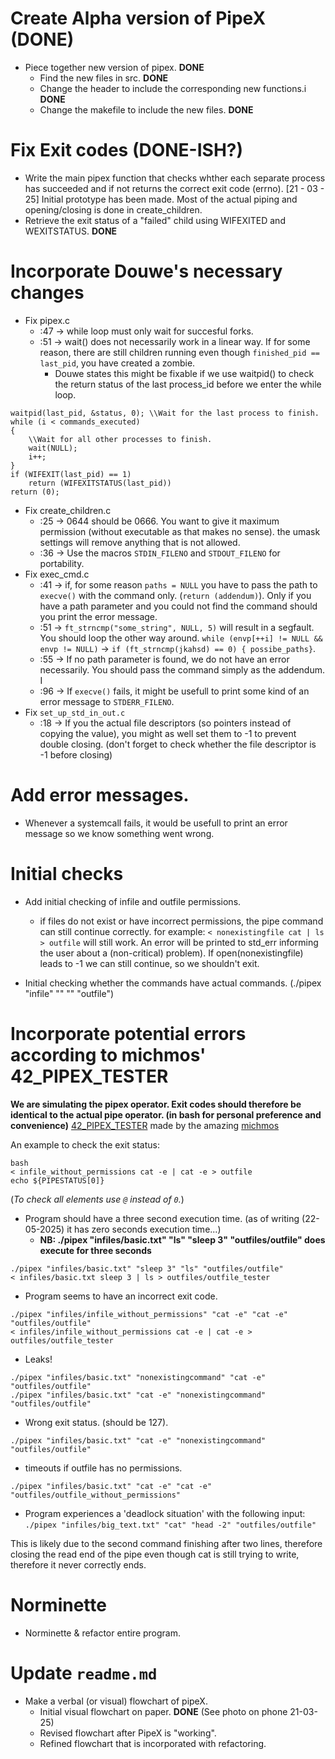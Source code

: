 # Create Alpha version of PipeX (DONE)
- Piece together new version of pipex. **DONE**
	- Find the new files in src. **DONE**
	- Change the header to include the corresponding new functions.i **DONE**
	- Change the makefile to include the new files. **DONE**

# Fix Exit codes (DONE-ISH?)
- Write the main pipex function that checks whther each separate process has succeeded and if not returns the correct exit code (errno).
	[21 - 03 - 25] Initial prototype has been made. Most of the actual piping and opening/closing is done in create\_children.
- Retrieve the exit status of a "failed" child using WIFEXITED and WEXITSTATUS. **DONE**

# Incorporate Douwe's necessary changes
- Fix pipex.c
	- :47 -> while loop must only wait for succesful forks. 
	- :51 -> wait() does not necessarily work in a linear way. If for some reason, there are still children running even though `finished_pid == last_pid`, you have created a zombie.
		- Douwe states this might be fixable if we use waitpid() to check the return status of the last process_id before we enter the while loop.
```
waitpid(last_pid, &status, 0); \\Wait for the last process to finish.
while (i < commands_executed)
{
	\\Wait for all other processes to finish.
	wait(NULL);
	i++;
}
if (WIFEXIT(last_pid) == 1)
	return (WIFEXITSTATUS(last_pid))
return (0);
```
- Fix create\_children.c
	- :25 -> 0644 should be 0666. You want to give it maximum permission (without executable as that makes no sense). the umask settings will remove anything that is not allowed.
	- :36 -> Use the macros `STDIN_FILENO` and `STDOUT_FILENO` for portability.
- Fix exec\_cmd.c
	- :41 -> if, for some reason `paths = NULL` you have to pass the path to `execve()` with the command only. (`return (addendum)`). Only if you have a path parameter and you could not find the command should you print the error message.
	- :51 -> `ft_strncmp("some_string", NULL, 5)` will result in a segfault. You should loop the other way around. `while (envp[++i] != NULL && envp != NULL)` -> `if (ft_strncmp(jkahsd) == 0) { possibe_paths}`.
	- :55 -> If no path parameter is found, we do not have an error necessarily. You should pass the command simply as the addendum. I
	- :96 -> If `execve()` fails, it might be usefull to print some kind of an error message to `STDERR_FILENO`.
- Fix `set_up_std_in_out.c`
	- :18 -> If you the actual file descriptors (so pointers instead of copying the value), you might as well set them to -1 to prevent double closing. (don't forget to check whether the file descriptor is -1 before closing)

# Add error messages.
- Whenever a systemcall fails, it would be usefull to print an error message so we know something went wrong.
# Initial checks
- Add initial checking of infile and outfile permissions.
	- if files do not exist or have incorrect permissions, the pipe command can still continue correctly.
		for example: `< nonexistingfile cat | ls > outfile` will still work. An error will be printed to std\_err informing the user about a (non-critical) problem). If open(nonexistingfile) leads to -1 we can still continue, so we shouldn't exit.

- Initial checking whether the commands have actual commands. (./pipex "infile" "" "" "outfile")

# Incorporate potential errors according to michmos' 42\_PIPEX\_TESTER
**We are simulating the pipex operator. Exit codes should therefore be identical to the actual pipe operator. (in bash for personal preference and convenience)**
[42\_PIPEX\_TESTER](https://github.com/michmos/42_pipex_tester) made by the amazing [michmos](https://github.com/michmos)

An example to check the exit status:
```
bash 
< infile_without_permissions cat -e | cat -e > outfile
echo ${PIPESTATUS[0]}
```
(*To check all elements use `@` instead of `0`.*)

- Program should have a three second execution time. (as of writing (22-05-2025) it has zero seconds execution time...)
	- **NB: ./pipex "infiles/basic.txt" "ls" "sleep 3" "outfiles/outfile" does execute for three seconds** 
```
./pipex "infiles/basic.txt" "sleep 3" "ls" "outfiles/outfile" 
< infiles/basic.txt sleep 3 | ls > outfiles/outfile_tester
```
- Program seems to have an incorrect exit code.
```
./pipex "infiles/infile_without_permissions" "cat -e" "cat -e" "outfiles/outfile"
< infiles/infile_without_permissions cat -e | cat -e > outfiles/outfile_tester
```
- Leaks!
```
./pipex "infiles/basic.txt" "nonexistingcommand" "cat -e" "outfiles/outfile"
./pipex "infiles/basic.txt" "cat -e" "nonexistingcommand" "outfiles/outfile" 
```
- Wrong exit status. (should be 127).
```
./pipex "infiles/basic.txt" "cat -e" "nonexistingcommand" "outfiles/outfile"
```
- timeouts if outfile has no permissions.
```
./pipex "infiles/basic.txt" "cat -e" "cat -e" "outfiles/outfile_without_permissions"
```
- Program experiences a 'deadlock situation' with the following input:
`./pipex "infiles/big_text.txt" "cat" "head -2" "outfiles/outfile"`

This is likely due to the second command finishing after two lines, therefore closing the read end of the pipe even though cat is still trying to write, therefore it never correctly ends.

# Norminette
- Norminette & refactor entire program.

# Update `readme.md`
- Make a verbal (or visual) flowchart of pipeX.
	- Initial visual flowchart on paper. **DONE** (See photo on phone 21-03-25)
	- Revised flowchart after PipeX is "working".
	- Refined flowchart that is incorporated with refactoring.


